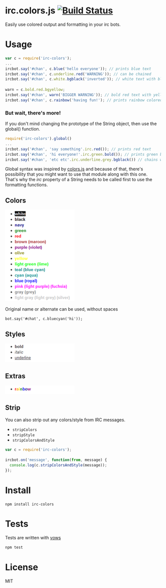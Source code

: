 # irc.colors.js [![Build Status](https://secure.travis-ci.org/fent/irc-colors.js.png)](http://travis-ci.org/fent/irc-colors.js)

Easily use colored output and formatting in your irc bots.


# Usage

```javascript
var c = require('irc-colors');
...
ircbot.say('#chan', c.blue('hello everyone')); // prints blue text
ircbot.say('#chan', c.underline.red('WARNING')); // can be chained
ircbot.say('#chan', c.white.bgblack('inverted')); // white text with black background

warn = c.bold.red.bgyellow;
ircbot.say('#chan', warn('BIGGER WARNING')); // bold red text with yellow background
ircbot.say('#chan', c.rainbow('having fun!'); // prints rainbow colored text
```

### But wait, there's more!

If you don't mind changing the prototype of the String object, then use the global() function.

```javascript
require('irc-colors').global()
...
ircbot.say('#chan', 'say something'.irc.red()); // prints red text
ircbot.say('#chan', 'hi everyone!'.irc.green.bold()); // prints green bold text
ircbot.say('#chan', 'etc etc'.irc.underline.grey.bgblack()) // chains work too
```

Global syntax was inspired by [colors.js](https://github.com/Marak/colors.js) and because of that, there's possibility that you might want to use that module along with this one. That's why the *irc* property of a String needs to be called first to use the formatting functions.


## Colors

![colors](https://github.com/fent/irc-colors.js/raw/master/img/colors.png)

Original name or alternate can be used, without spaces

    bot.say('#chat', c.bluecyan('hi'));


## Styles

![styles](https://github.com/fent/irc-colors.js/raw/master/img/styles.png)


## Extras

![extras](https://github.com/fent/irc-colors.js/raw/master/img/extras.png)

## Strip

You can also strip out any colors/style from IRC messages.

* `stripColors`
* `stripStyle`
* `stripColorsAndStyle`

```js
var c = require('irc-colors');

ircbot.on('message', function(from, message) {
  console.log(c.stripColorsAndStyle(message));
});
```


# Install

    npm install irc-colors


# Tests
Tests are written with [vows](http://vowsjs.org/)

```bash
npm test
```


# License

MIT
